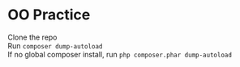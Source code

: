 # OO Practice

Clone the repo  
Run `composer dump-autoload`  
If no global composer install, run `php composer.phar dump-autoload`
